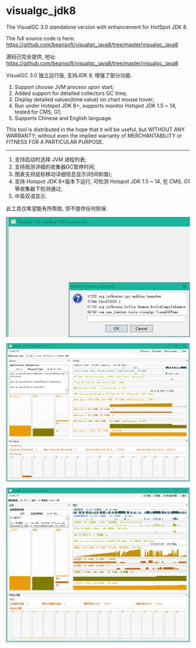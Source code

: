 # visualgc_jdk8
The VisualGC 3.0 standalone version with enhancement for HotSpot JDK 8.

The full source code is here: https://github.com/beansoft/visualgc_java8/tree/master/visualgc_java8


源码已完全提供, 地址: https://github.com/beansoft/visualgc_java8/tree/master/visualgc_java8

VisualGC 3.0 独立运行版, 支持JDK 8, 增强了部分功能.

1. Support choose JVM process upon start;
2. Added support for detailed collectors GC time;
3. Display detailed values(time:value) on chart mouse hover;
4. Run under Hotspot JDK  8+, supports monitor Hotspot JDK 1.5 ~ 14, tested for CMS, G1;
5. Supports Chinese and English language.

This tool is distributed in the hope that it will be useful, but WITHOUT
 ANY WARRANTY; without even the implied warranty of MERCHANTABILITY or FITNESS FOR A PARTICULAR PURPOSE.

------

1. 支持启动时选择 JVM 进程列表;
2. 支持观测详细的收集器GC暂停时间;
3. 图表支持鼠标移动详细信息显示(时间和值);
4. 支持 Hotspot JDK  8+版本下运行, 可检测 Hotspot JDK 1.5 ~ 14, 在 CMS, G1等收集器下检测通过;
5. 中英双语显示.

此工具仅希望能有所帮助, 但不提供任何担保.



![visualgc_ps_en](visualgc_ps_en.png)

![visualgc_en](visualgc_en.png)

![visualgc_cn](visualgc_cn.png)
